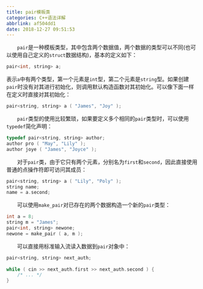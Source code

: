 ```yaml
---
title: pair模板类
categories: C++语法详解
abbrlink: af504dd1
date: 2018-12-27 09:51:53
---
```

&emsp;&emsp;`pair`是一种模板类型，其中包含两个数据值，两个数据的类型可以不同(也可以使用自己定义的`struct`数据结构)，基本的定义如下：

``` cpp
pair<int, string> a;
```

表示`a`中有两个类型，第一个元素是`int`型，第二个元素是`string`型。如果创建`pair`时没有对其进行初始化，则调用默认构造函数对其初始化。可以像下面一样在定义时直接对其初始化：

``` cpp
pair<string, string> a ( "James", "Joy" );
```

&emsp;&emsp;`pair`类型的使用比较繁琐，如果要定义多个相同的`pair`类型时，可以使用`typedef`简化声明：

``` cpp
typedef pair<string, string> author;
author pro ( "May", "Lily" );
author joye ( "James", "Joyce" );
```

&emsp;&emsp;对于`pair`类，由于它只有两个元素，分别名为`first`和`second`，因此直接使用普通的点操作符即可访问其成员：

``` cpp
pair<string, string> a ( "Lily", "Poly" );
string name;
name = a.second;
```

&emsp;&emsp;可以使用`make_pair`对已存在的两个数据构造一个新的`pair`类型：

``` cpp
int a = 8;
string m = "James";
pair<int, string> newone;
newone = make_pair ( a, m );
```

&emsp;&emsp;可以直接用标准输入流读入数据到`pair`对象中：

``` cpp
pair<string, string> next_auth;
​
while ( cin >> next_auth.first >> next_auth.second ) {
    /* ... */
}
```